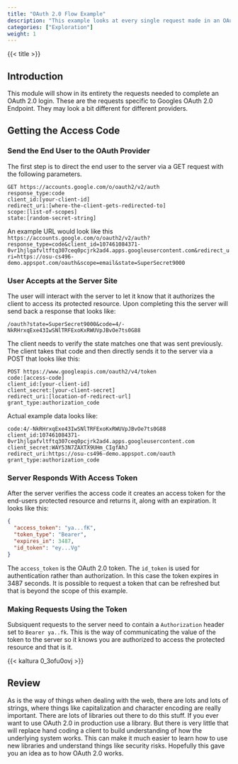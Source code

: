 ```yaml
---
title: "OAuth 2.0 Flow Example"
description: "This example looks at every single request made in an OAuth 2.0 Authentication process."
categories: ["Exploration"]
weight: 1
---
```

<!--- Make sure to fill out the title and description above, they will be used when generating lists of exploration topics -->
<!--- The weight above determines what order this will be shown among other exploration topics in this same folder, lower numbers are shown first. Start using at least multiples of 5, that way if you need to add a content page between existing ones there are enough open weights to do so. They are integers only -->

{{< title >}}
## Introduction
This module will show in its entirety the requests needed to complete an OAuth 2.0 login. These are the requests specific to Googles OAuth 2.0 Endpoint. They may look a bit different for different providers.

## Getting the Access Code

### Send the End User to the OAuth Provider
The first step is to direct the end user to the server via a GET request with the following parameters.

```http
GET https://accounts.google.com/o/oauth2/v2/auth
response_type:code
client_id:[your-client-id]
redirect_uri:[where-the-client-gets-redirected-to]
scope:[list-of-scopes]
state:[random-secret-string]
```
An example URL would look like this `https://accounts.google.com/o/oauth2/v2/auth?response_type=code&client_id=107461084371-0vr1hjlgafvltftq307ceq0pcjrk2ad4.apps.googleusercontent.com&redirect_uri=https://osu-cs496-demo.appspot.com/oauth&scope=email&state=SuperSecret9000`

### User Accepts at the Server Site
The user will interact with the server to let it know that it authorizes the client to access its protected resource. Upon completing this the server will send back a response that looks like:

```http
/oauth?state=SuperSecret9000&code=4/-NkRHrxqExe43IwSNlTRFExoKxRWUVpJBvOe7ts0G88
```

The client needs to verify the state matches one that was sent previously. The client takes that code and then directly sends it to the server via a POST that looks like this:

```http
POST https://www.googleapis.com/oauth2/v4/token
code:[access-code]
client_id:[your-client-id]
client_secret:[your-client-secret]
redirect_uri:[location-of-redirect-url]
grant_type:authorization_code
```

Actual example data looks like:
```http
code:4/-NkRHrxqExe43IwSNlTRFExoKxRWUVpJBvOe7ts0G88
client_id:107461084371-0vr1hjlgafvltftq307ceq0pcjrk2ad4.apps.googleusercontent.com
client_secret:WAY53N7ZAXTX9UHm_CIgfAhJ
redirect_uri:https://osu-cs496-demo.appspot.com/oauth
grant_type:authorization_code
```

### Server Responds With Access Token
After the server verifies the access code it creates an access token for the end-users protected resource and returns it, along with an expiration. It looks like this:

```json
{
  "access_token": "ya...fK",
  "token_type": "Bearer",
  "expires_in": 3487,
  "id_token": "ey...Vg"
}
```

The `access_token` is the OAuth 2.0 token. The `id_token` is used for authentication rather than authorization. In this case the token expires in 3487 seconds. It is possible to request a token that can be refreshed but that is beyond the scope of this example.

### Making Requests Using the Token
Subsiquent requests to the server need to contain a `Authorization` header set to `Bearer ya..fk`. This is the way of communicating the value of the token to the server so it knows you are authorized to access the protected resource and that is it.

{{< kaltura 0_3ofu0ovj >}}

## Review
As is the way of things when dealing with the web, there are lots and lots of strings, where things like capitalization and character encoding are really important. There are lots of libraries out there to do this stuff. If you ever want to use OAuth 2.0 in production use a library. But there is very little that will replace hand coding a client to build understanding of how the underlying system works. This can make it much easier to learn how to use new libraries and understand things like security risks. Hopefully this gave you an idea as to how OAuth 2.0 works.